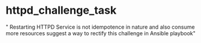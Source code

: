 # httpd_challenge_task

 " Restarting HTTPD Service is not
idempotence in nature and also consume more
resources suggest a way to rectify this challenge
in Ansible playbook"
